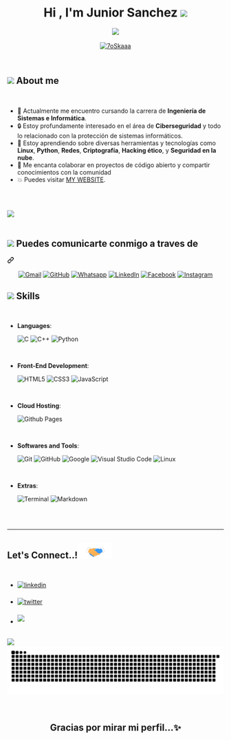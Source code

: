
<h1 align="center"><b>Hi , I'm Junior Sanchez </b><img src="https://media.giphy.com/media/hvRJCLFzcasrR4ia7z/giphy.gif" width="35"></h1>
<p align="center" dir="auto">
    <a href="https://readme-typing-svg.herokuapp.com/">
        <img src="https://readme-typing-svg.herokuapp.com?font=Time+New+Roman&color=%23C8BE25&size=25&center=true&vCenter=true&width=600&height=100&lines=Systems+Engineer;sanchez1q2@gmail.com;Systems+Engineer+student;Competitive+programmer;2x+Finalista+ACPC;Experto+en+Codeforces;División+1+en+Codechef+(5+Estrellas);4+Kyu+en+Atcoder;Always+learning+new+things" style="max-width: 100%;">
    </a>
</p>
<p align="center" dir="auto"> 
	<a target="_blank" rel="noopener noreferrer nofollow" href="https://camo.githubusercontent.com/a59ff4e8d251c60606e677b0510f0f1a7a9d47bedeba84622701efc8aa3afb82/68747470733a2f2f6b6f6d617265762e636f6d2f67687076632f3f757365726e616d653d4d617278416c6f6e736f266c6162656c3d50726f66696c65253230766965777326636f6c6f723d303034374142267374796c653d706c61737469633f"><img src="https://camo.githubusercontent.com/a59ff4e8d251c60606e677b0510f0f1a7a9d47bedeba84622701efc8aa3afb82/68747470733a2f2f6b6f6d617265762e636f6d2f67687076632f3f757365726e616d653d4d617278416c6f6e736f266c6162656c3d50726f66696c65253230766965777326636f6c6f723d303034374142267374796c653d706c61737469633f" alt="7oSkaaa" height="25px," width="160px/" data-canonical-src="https://komarev.com/ghpvc/?username=Junior-Sanchez-Dev&amp;label=Profile%20views&amp;color=0047AB&amp;style=plastic?" style="max-width: 100%;"></a> 
	
</p>

<br>


## <img src="https://github.com/7oSkaaa/7oSkaaa/raw/main/Images/about_me.gif?raw=true" width="50px" style="visibility:visible;max-width:100%;">  **About me**
	
 



<br>

- 🔧 Actualmente me encuentro cursando la carrera de **Ingeniería de Sistemas e Informática**.
- 🔒 Estoy profundamente interesado en el área de **Ciberseguridad** y todo lo relacionado con la protección de sistemas informáticos.
- 🌱 Estoy aprendiendo sobre diversas herramientas y tecnologías como **Linux**, **Python**, **Redes**, **Criptografía**, **Hacking ético**, y **Seguridad en la nube**.
- 💬 Me encanta colaborar en proyectos de código abierto y compartir conocimientos con la comunidad
  <li>💥 Puedes visitar <a href="https://junior-sc-portafolio.netlify.app/" rel="nofollow">MY WEBSITE</a>.</li>

<br><br>

<img src="https://user-images.githubusercontent.com/73097560/115834477-dbab4500-a447-11eb-908a-139a6edaec5c.gif"><br><br>

<div class="markdown-heading" dir="auto"><h2 class="heading-element" dir="auto"><themed-picture data-catalyst-inline="true" data-catalyst=""><picture> <img src="https://github.com/7oSkaaa/7oSkaaa/raw/main/Images/Connect-with-me.gif?raw=true" width="100px" style="visibility:visible;max-width:100%;"> </picture></themed-picture> Puedes comunicarte conmigo a traves de</h2><a id="user-content----puedes-comunicarte-conmigo-a-traves-de" class="anchor" aria-label="Permalink:  Puedes comunicarte conmigo a traves de" href="#---puedes-comunicarte-conmigo-a-traves-de"><svg class="octicon octicon-link" viewBox="0 0 16 16" version="1.1" width="16" height="16" aria-hidden="true"><path d="m7.775 3.275 1.25-1.25a3.5 3.5 0 1 1 4.95 4.95l-2.5 2.5a3.5 3.5 0 0 1-4.95 0 .751.751 0 0 1 .018-1.042.751.751 0 0 1 1.042-.018 1.998 1.998 0 0 0 2.83 0l2.5-2.5a2.002 2.002 0 0 0-2.83-2.83l-1.25 1.25a.751.751 0 0 1-1.042-.018.751.751 0 0 1-.018-1.042Zm-4.69 9.64a1.998 1.998 0 0 0 2.83 0l1.25-1.25a.751.751 0 0 1 1.042.018.751.751 0 0 1 .018 1.042l-1.25 1.25a3.5 3.5 0 1 1-4.95-4.95l2.5-2.5a3.5 3.5 0 0 1 4.95 0 .751.751 0 0 1-.018 1.042.751.751 0 0 1-1.042.018 1.998 1.998 0 0 0-2.83 0l-2.5 2.5a1.998 1.998 0 0 0 0 2.83Z"></path></svg></a></div>
<p align="center" dir="auto">
	<a href="mailto:sanchez1q2@gmail.com"><img src="https://camo.githubusercontent.com/87260fe38082a39bb64226f162e669eb497bb2635200868349143dbc870542f7/68747470733a2f2f696d672e736869656c64732e696f2f62616467652f676d61696c2d2532334541343333352e7376673f7374796c653d706c6173746963266c6f676f3d676d61696c266c6f676f436f6c6f723d7768697465" alt="Gmail" data-canonical-src="https://img.shields.io/badge/gmail-%23EA4335.svg?style=plastic&amp;logo=gmail&amp;logoColor=white" style="max-width: 100%;"></a>
	<a href="https://github.com/Junior-Sanchez-Dev"><img src="https://camo.githubusercontent.com/4e2af10fc762087ef4d4c665a6a14c37767a994a40a0902d50c07cfbc3353ed8/68747470733a2f2f696d672e736869656c64732e696f2f62616467652f6769746875622d2532333138313731372e7376673f7374796c653d706c6173746963266c6f676f3d676974687562266c6f676f436f6c6f723d7768697465" alt="GitHub" data-canonical-src="https://img.shields.io/badge/github-%23181717.svg?style=plastic&amp;logo=github&amp;logoColor=white" style="max-width: 100%;"></a>
	<a href="https://wa.me/51979097060" rel="nofollow"><img src="https://camo.githubusercontent.com/5b02983002d9104250c0deed1bd7cb7a161d04519a09888b5fe49c7731a65d80/68747470733a2f2f696d672e736869656c64732e696f2f62616467652f77686174736170702d2532333235443336362e7376673f7374796c653d706c6173746963266c6f676f3d7768617473617070266c6f676f436f6c6f723d7768697465" alt="Whatsapp" data-canonical-src="https://img.shields.io/badge/whatsapp-%2325D366.svg?style=plastic&amp;logo=whatsapp&amp;logoColor=white" style="max-width: 100%;"></a>
	<a href="https://www.linkedin.com/in/7oskaa/" rel="nofollow"><img src="https://camo.githubusercontent.com/e1e43afbf4b8e6a527e7d1fc465ae25df99fb9e4bcff7c7b9113328bf3b83b85/68747470733a2f2f696d672e736869656c64732e696f2f62616467652f6c696e6b6564696e2d2532333041363643322e7376673f7374796c653d706c6173746963266c6f676f3d6c696e6b6564696e266c6f676f436f6c6f723d7768697465" alt="LinkedIn" data-canonical-src="https://img.shields.io/badge/linkedin-%230A66C2.svg?style=plastic&amp;logo=linkedin&amp;logoColor=white" style="max-width: 100%;"></a>
	<a href="https://www.facebook.com/JuniorSc" rel="nofollow"><img src="https://camo.githubusercontent.com/240b9a46bd85ff61e50dcba4144f05be34c0ee860348f692f023c9894c6e2cbe/68747470733a2f2f696d672e736869656c64732e696f2f62616467652f66616365626f6f6b2d2532333138373746322e7376673f7374796c653d706c6173746963266c6f676f3d66616365626f6f6b266c6f676f436f6c6f723d7768697465" alt="Facebook" data-canonical-src="https://img.shields.io/badge/facebook-%231877F2.svg?style=plastic&amp;logo=facebook&amp;logoColor=white" style="max-width: 100%;"></a>
	<a href="https://www.instagram.com/ahmed_7oskaa/" rel="nofollow"><img src="https://camo.githubusercontent.com/d190109c1484b7205e8fbc86ffab034a4bb95c36b7bfd0e643604d2999f7fbbc/68747470733a2f2f696d672e736869656c64732e696f2f62616467652f696e7374616772616d2d2532334534343035462e7376673f7374796c653d706c6173746963266c6f676f3d696e7374616772616d266c6f676f436f6c6f723d7768697465" alt="Instagram" data-canonical-src="https://img.shields.io/badge/instagram-%23E4405F.svg?style=plastic&amp;logo=instagram&amp;logoColor=white" style="max-width: 100%;"></a>
</p>

## <img src="https://media2.giphy.com/media/QssGEmpkyEOhBCb7e1/giphy.gif?cid=ecf05e47a0n3gi1bfqntqmob8g9aid1oyj2wr3ds3mg700bl&rid=giphy.gif" width ="25"><b> Skills</b>
<br>

<p align="center">


- **Languages**:
    
    ![C](https://img.shields.io/badge/C%20-%232370ED.svg?style=for-the-badge&logo=c&logoColor=white)
    ![C++](https://img.shields.io/badge/C++%20-%2300599C.svg?style=for-the-badge&logo=c%2B%2B&logoColor=white)
    ![Python](https://img.shields.io/badge/Python%20-%2314354C.svg?style=for-the-badge&logo=python&logoColor=white)

<br>   
    
- **Front-End Development**:

   ![HTML5](https://img.shields.io/badge/HTML5%20-%23E34F26.svg?style=for-the-badge&logo=html5&logoColor=white)
   ![CSS3](https://img.shields.io/badge/CSS%20-%231572B6.svg?style=for-the-badge&logo=css3&logoColor=white)
   ![JavaScript](https://img.shields.io/badge/JavaScript%20-%23F7DF1E.svg?style=for-the-badge&logo=javascript&logoColor=black)

<br>

- **Cloud Hosting**:

    ![Github Pages](https://img.shields.io/badge/GitHub%20Pages-%23327FC7.svg?style=for-the-badge&logo=github&logoColor=white)
    
<br>

- **Softwares and Tools**:

    ![Git](https://img.shields.io/badge/git-%23F05033.svg?style=for-the-badge&logo=git&logoColor=white)
    ![GitHub](https://img.shields.io/badge/github-%23121011.svg?style=for-the-badge&logo=github&logoColor=white)
    ![Google](https://img.shields.io/badge/google-%234285F4.svg?style=for-the-badge&logo=google&logoColor=white)
    ![Visual Studio Code](https://img.shields.io/badge/Visual%20Studio%20Code-0078d7.svg?style=for-the-badge&logo=visual-studio-code&logoColor=white)
    ![Linux](https://img.shields.io/badge/Linux-FCC624?style=for-the-badge&logo=linux&logoColor=black) 

<br>

- **Extras**:

    ![Terminal](https://img.shields.io/badge/Terminal-%23054020?style=for-the-badge&logo=gnu-bash&logoColor=white)
    ![Markdown](https://img.shields.io/badge/markdown-%23000000.svg?style=for-the-badge&logo=markdown&logoColor=white)   


</p>

<br>
<br>

-----

## <b> Let's Connect..!</b><img src="https://github.com/0xAbdulKhalid/0xAbdulKhalid/raw/main/assets/mdImages/handshake.gif" width ="80">
<br>
<div align='left'>

<ul>

<li>
<a href="https://linkedin.com/in/0xabdulkhalid" target="_blank">
<img src="https://img.shields.io/badge/linkedin:  0xabdulkhalid-%2300acee.svg?color=405DE6&style=for-the-badge&logo=linkedin&logoColor=white" alt=linkedin style="margin-bottom: 5px;"/>
</a>
</li>

<br>

<li>
<a href="https://twitter.com/0xabdulkhalid" target="_blank">
<img src="https://img.shields.io/badge/twitter:  0xabdulkhalid-%2300acee.svg?color=1DA1F2&style=for-the-badge&logo=twitter&logoColor=white" alt=twitter style="margin-bottom: 5px;"/>
</a>
</li>

<br>

<li>
<a href="mailto:0xabdulkhalid@gmail.com" target="_blank">
<img src="https://img.shields.io/badge/gmail:  0xabdulkhalid-%23EA4335.svg?style=for-the-badge&logo=gmail&logoColor=white" t=mail style="margin-bottom: 5px;" />
</a>
</li>
	
</ul>
</div>

<br>
<img src="https://user-images.githubusercontent.com/73097560/115834477-dbab4500-a447-11eb-908a-139a6edaec5c.gif">
<img src="https://github.com/7oSkaaa/7oSkaaa/raw/output/github-contribution-grid-snake.svg?" alt="Snake Game" style="max-width: 100%;">
<br>
<br>
<br>

<div align='center'>

## <b>Gracias por mirar mi perfil...✨</b>

</div>
<br>
<br>
<br>
<br>
